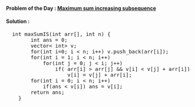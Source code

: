 #### Problem of the Day : [Maximum sum increasing subsequence](https://practice.geeksforgeeks.org/problems/maximum-sum-increasing-subsequence4749/1)

#### Solution :
<pre>
  int maxSumIS(int arr[], int n) {  
	    int ans = 0;
	    vector< int> v;
	    for(int i=0; i < n; i++) v.push_back(arr[i]);
	    for(int i = 1; i < n; i++)
	        for(int j = 0; j < i; j++)
	            if( arr[i] > arr[j] && v[i] < v[j] + arr[i])
	                v[i] = v[j] + arr[i];
	    for(int i = 0; i < n; i++)
	        if(ans < v[i]) ans = v[i];
	    return ans;
	}  
</pre>
